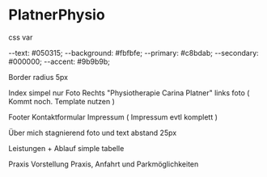 # PlatnerPhysio

css var

--text: #050315;
--background: #fbfbfe;
--primary: #c8bdab;
--secondary: #000000;
--accent: #9b9b9b;

Border radius 5px

Index
  simpel nur Foto
  Rechts "Physiotherapie Carina Platner" links foto ( Kommt noch. Template nutzen )

Footer
  Kontaktformular
  Impressum ( Impressum evtl komplett )

Über mich
  stagnierend foto und text abstand 25px

Leistungen + Ablauf
  simple tabelle

Praxis 
  Vorstellung Praxis, Anfahrt und Parkmöglichkeiten

